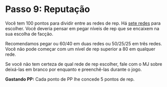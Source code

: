 # Passo 9: Reputação

Você tem 100 pontos para dividir entre as redes de rep. Há [sete redes](../04/01-character-stats.md#rep) para escolher. Você deveria pensar em pegar níveis de rep que se encaixem na sua escolha de facção.

Recomendamos pegar ou 60/40 em duas redes ou 50/25/25 em três redes. Você não pode começar com um nível de rep superior a 80 em qualquer rede.

Se você não tem certeza de qual rede de rep escolher, fale com o MJ sobre deixá-las em branco por enquanto e preenchê-las durante o jogo.

**Gastando PP:** Cada ponto de PP lhe concede 5 pontos de rep.
